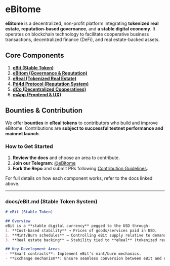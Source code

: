 # eBitome

**eBitome** is a decentralized, non-profit platform integrating **tokenized real estate**, **reputation-based governance**, and **a stable digital economy**. It operates on blockchain technology to facilitate cooperative business transactions, decentralized finance (DeFi), and real estate-backed assets.

## Core Components

1. **[eBit (Stable Token)](docs/eBit.md)**
2. **[eBitom (Governance & Reputation)](docs/eBitom.md)**
3. **[eReal (Tokenized Real Estate)](docs/eReal.md)**
4. **[Pd4d Protocol (Reputation System)](docs/Pd4d.md)**
5. **[dCo (Decentralized Cooperatives)](docs/dCo.md)**
6. **[mApp (Frontend & UX)](docs/mApp.md)**

## Bounties & Contribution

We offer **bounties** in **eReal tokens** to contributors who build and improve eBitome. Contributions are **subject to successful testnet performance and mainnet launch**.  

### **How to Get Started**
1. **Review the docs** and choose an area to contribute.
2. **Join our Telegram**: [@eBitome](https://t.me/eBitome)  
3. **Fork the Repo** and submit PRs following [Contribution Guidelines](docs/contribution.md).

For full details on how each component works, refer to the docs linked above.

---

### **docs/eBit.md (Stable Token System)**  
```md
# eBit (Stable Token)

## Overview  
eBit is a **stable digital currency** pegged to the USD through:  
1. **Cost-based stability** → Prices of goods/services paid in USD.  
2. **Mint/Burn schedules** → Controlling eBit supply relative to demand.  
3. **Real estate backing** → Stability tied to **eReal** (tokenized real estate).

## Key Development Areas  
- **Smart contracts**: Implement eBit’s mint/burn mechanics.  
- **Exchange mechanism**: Ensure seamless conversion between eBit and eBitom/eReal.  

